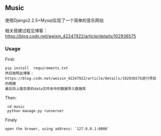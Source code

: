 ## Music

使用Django2.2.5+Mysql实现了一个简单的音乐网站

相关搭建过程见博客：https://blog.csdn.net/weixin_42247922/article/details/102936575

### Usage
First:

    pip install  requirements.txt
    然后按照此博客：https://blog.csdn.net/weixin_42247922/article/details/102936575进行项目的搭建
    最后将上面目录的data文件夹中的数据导入数据库
Then:

     cd music
     python manage.py runserver

Finaly

    open the brower, using address: `127.0.0.1:8000`

